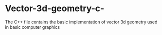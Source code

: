 # Vector-3d-geometry-c-
The C++ file contains the basic implementation of vector 3d geometry used in basic computer graphics
